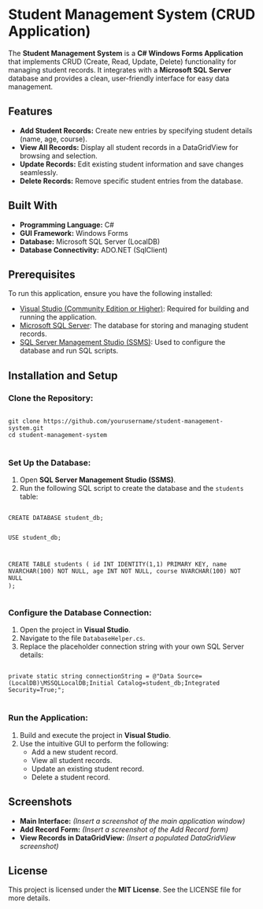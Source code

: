 # Student Management System (CRUD Application)

<p>The <strong>Student Management System</strong> is a <strong>C# Windows Forms Application</strong> that implements CRUD (Create, Read, Update, Delete) functionality for managing student records. It integrates with a <strong>Microsoft SQL Server</strong> database and provides a clean, user-friendly interface for easy data management.</p>

<h2>Features</h2>
<ul>
  <li><strong>Add Student Records:</strong> Create new entries by specifying student details (name, age, course).</li>
  <li><strong>View All Records:</strong> Display all student records in a DataGridView for browsing and selection.</li>
  <li><strong>Update Records:</strong> Edit existing student information and save changes seamlessly.</li>
  <li><strong>Delete Records:</strong> Remove specific student entries from the database.</li>
</ul>

<h2>Built With</h2>
<ul>
  <li><strong>Programming Language:</strong> C#</li>
  <li><strong>GUI Framework:</strong> Windows Forms</li>
  <li><strong>Database:</strong> Microsoft SQL Server (LocalDB)</li>
  <li><strong>Database Connectivity:</strong> ADO.NET (SqlClient)</li>
</ul>

<h2>Prerequisites</h2>
<p>To run this application, ensure you have the following installed:</p>
<ul>
  <li><a href="https://visualstudio.microsoft.com/">Visual Studio (Community Edition or Higher)</a>: Required for building and running the application.</li>
  <li><a href="https://www.microsoft.com/sql-server">Microsoft SQL Server</a>: The database for storing and managing student records.</li>
  <li><a href="https://learn.microsoft.com/sql/ssms">SQL Server Management Studio (SSMS)</a>: Used to configure the database and run SQL scripts.</li>
</ul>

<h2>Installation and Setup</h2>
<h3>Clone the Repository:</h3>
<pre>
<code>
git clone https://github.com/yourusername/student-management-system.git
cd student-management-system
</code>
</pre>

<h3>Set Up the Database:</h3>
<ol>
  <li>Open <strong>SQL Server Management Studio (SSMS)</strong>.</li>
  <li>Run the following SQL script to create the database and the <code>students</code> table:</li>
</ol>
<pre>
<code>
CREATE DATABASE student_db;

USE student_db;

CREATE TABLE students (
    id INT IDENTITY(1,1) PRIMARY KEY,
    name NVARCHAR(100) NOT NULL,
    age INT NOT NULL,
    course NVARCHAR(100) NOT NULL
);
</code>
</pre>

<h3>Configure the Database Connection:</h3>
<ol>
  <li>Open the project in <strong>Visual Studio</strong>.</li>
  <li>Navigate to the file <code>DatabaseHelper.cs</code>.</li>
  <li>Replace the placeholder connection string with your own SQL Server details:</li>
</ol>
<pre>
<code>
private static string connectionString = @"Data Source=(LocalDB)\MSSQLLocalDB;Initial Catalog=student_db;Integrated Security=True;";
</code>
</pre>

<h3>Run the Application:</h3>
<ol>
  <li>Build and execute the project in <strong>Visual Studio</strong>.</li>
  <li>Use the intuitive GUI to perform the following:
    <ul>
      <li>Add a new student record.</li>
      <li>View all student records.</li>
      <li>Update an existing student record.</li>
      <li>Delete a student record.</li>
    </ul>
  </li>
</ol>

<h2>Screenshots</h2>
<ul>
  <li><strong>Main Interface:</strong> <em>(Insert a screenshot of the main application window)</em></li>
  <li><strong>Add Record Form:</strong> <em>(Insert a screenshot of the Add Record form)</em></li>
  <li><strong>View Records in DataGridView:</strong> <em>(Insert a populated DataGridView screenshot)</em></li>
</ul>

<h2>License</h2>
<p>This project is licensed under the <strong>MIT License</strong>. See the LICENSE file for more details.</p>
